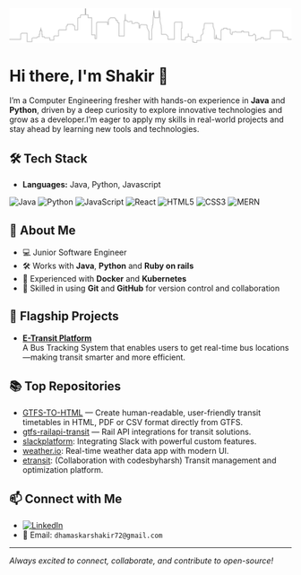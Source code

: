 ![header](header-image.svg)

# Hi there, I'm Shakir 👋

I’m a Computer Engineering fresher with hands-on experience in **Java** and **Python**, driven by a deep curiosity to explore innovative technologies and grow as a developer.I’m eager to apply my skills in real-world projects and stay ahead by learning new tools and technologies.

## 🛠️ Tech Stack
- **Languages:** Java, Python, Javascript
<!-- - **Frameworks:** Ruby on Rails -->
  
![Java](https://img.shields.io/badge/Java-ED8B00?style=for-the-badge&logo=java&logoColor=white)
![Python](https://img.shields.io/badge/Python-3776AB?style=for-the-badge&logo=python&logoColor=white)
![JavaScript](https://img.shields.io/badge/JavaScript-F7DF1E?style=for-the-badge&logo=javascript&logoColor=black)
![React](https://img.shields.io/badge/React-20232A?style=for-the-badge&logo=react&logoColor=61DAFB)
![HTML5](https://img.shields.io/badge/HTML5-E34F26?style=for-the-badge&logo=html5&logoColor=white)
![CSS3](https://img.shields.io/badge/CSS3-1572B6?style=for-the-badge&logo=css3&logoColor=white)
![MERN](https://img.shields.io/badge/MERN-3C3C3C?style=for-the-badge&logo=react&logoColor=61DAFB)


## 🚀 About Me

- 💻 Junior Software Engineer
- 🛠️ Works with **Java**, **Python** and **Ruby on rails**
- 🐳 Experienced with **Docker** and **Kubernetes**
- 🔧 Skilled in using **Git** and **GitHub** for version control and collaboration

## 🌟 Flagship Projects

 - **[E-Transit Platform](https://github.com/shakirscode/etransit)**  
  A Bus Tracking System that enables users to get real-time bus locations—making transit smarter and more efficient.


## 📚 Top Repositories

- [GTFS-TO-HTML](https://github.com/shakirscode/GTFS-HTML.git) — Create human-readable, user-friendly transit timetables in HTML, PDF or CSV format directly from GTFS.
- [gtfs-railapi-transit](https://github.com/iqskr/gtfs-railapi-transit) — Rail API integrations for transit solutions.
- [slackplatform](https://github.com/shakirscode/slackplatform): Integrating Slack with powerful custom features.
- [weather.io](https://github.com/shakirscode/weather.io): Real-time weather data app with modern UI.
- [etransit](https://github.com/shakirscode/etransit): (Collaboration with codesbyharsh) Transit management and optimization platform.

## 📫 Connect with Me

- [![LinkedIn](https://img.shields.io/badge/LinkedIn-blue?logo=linkedin&style=for-the-badge)](https://www.linkedin.com/in/shakir-dhamaskar/)
- 📧 Email: `dhamaskarshakir72@gmail.com`

---

_Always excited to connect, collaborate, and contribute to open-source!_
